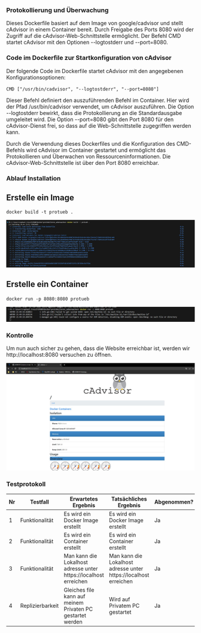 ### Protokollierung und Überwachung

Dieses Dockerfile basiert auf dem Image von google/cadvisor und stellt cAdvisor in einem Container bereit. Durch Freigabe des Ports 8080 wird der Zugriff auf die cAdvisor-Web-Schnittstelle ermöglicht. Der Befehl CMD startet cAdvisor mit den Optionen --logtostderr und --port=8080.

### Code im Dockerfile zur Startkonfiguration von cAdvisor
Der folgende Code im Dockerfile startet cAdvisor mit den angegebenen Konfigurationsoptionen:
```Script
CMD ["/usr/bin/cadvisor", "--logtostderr", "--port=8080"]
```
Dieser Befehl definiert den auszuführenden Befehl im Container. Hier wird der Pfad /usr/bin/cadvisor verwendet, um cAdvisor auszuführen. Die Option --logtostderr bewirkt, dass die Protokollierung an die Standardausgabe umgeleitet wird. Die Option --port=8080 gibt den Port 8080 für den cAdvisor-Dienst frei, so dass auf die Web-Schnittstelle zugegriffen werden kann.

Durch die Verwendung dieses Dockerfiles und die Konfiguration des CMD-Befehls wird cAdvisor im Container gestartet und ermöglicht das Protokollieren und Überwachen von Ressourceninformationen. Die cAdvisor-Web-Schnittstelle ist über den Port 8080 erreichbar.

### Ablauf Installation
## Erstelle ein Image

```Script
docker build -t protueb .
```
![](Screenshots/protueb1.jpg)
## Erstelle ein Container

```Script
docker run -p 8080:8080 protueb
```
![](Screenshots/protueb2.jpg)

### Kontrolle

Um nun auch sicher zu gehen, dass die Website erreichbar ist, werden wir  http://localhost:8080 versuchen zu öffnen.

![](Screenshots/protueb3.jpg)

### Testprotokoll
| Nr | Testfall | Erwartetes Ergebnis | Tatsächliches Ergebnis | Abgenommen? |
| -------- | -------- | -------- | -------- | -------- |
| 1 | Funktionalität | Es wird ein Docker Image erstellt | Es wird ein Docker Image erstellt  | Ja |
| 2 | Funktionalität | Es wird ein Container erstellt | Es wird ein Container erstellt | Ja |
| 3 | Funktionalität | Man kann die Lokalhost adresse unter https://localhost erreichen | Man kann die Lokalhost adresse unter https://localhost erreichen | Ja |
| 4 | Replizierbarkeit | Gleiches file kann auf meinem Privaten PC gestartet werden | Wird auf Privatem PC gestartet | Ja |
